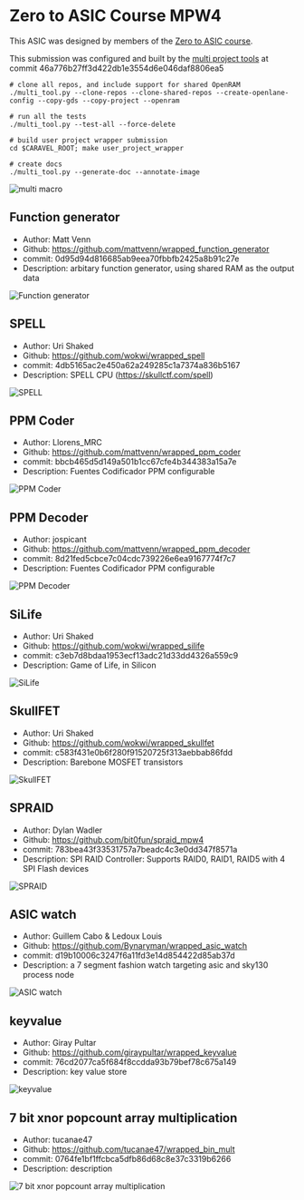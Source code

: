 # Zero to ASIC Course MPW4

This ASIC was designed by members of the [Zero to ASIC course](https://zerotoasiccourse.com).

This submission was configured and built by the [multi project tools](https://github.com/mattvenn/multi_project_tools) at commit 46a776b27ff3d422db1e3554d6e046daf8806ea5

    # clone all repos, and include support for shared OpenRAM
    ./multi_tool.py --clone-repos --clone-shared-repos --create-openlane-config --copy-gds --copy-project --openram

    # run all the tests
    ./multi_tool.py --test-all --force-delete

    # build user project wrapper submission
    cd $CARAVEL_ROOT; make user_project_wrapper

    # create docs
    ./multi_tool.py --generate-doc --annotate-image

![multi macro](pics/multi_macro_annotated.png)

## Function generator

* Author: Matt Venn
* Github: https://github.com/mattvenn/wrapped_function_generator
* commit: 0d95d94d816685ab9eea70fbbfb2425a8b91c27e
* Description: arbitary function generator, using shared RAM as the output data

![Function generator](pics/function_generator.png)

## SPELL

* Author: Uri Shaked
* Github: https://github.com/wokwi/wrapped_spell
* commit: 4db5165ac2e450a62a249285c1a7374a836b5167
* Description: SPELL CPU (https://skullctf.com/spell)

![SPELL](pics/spell.png)

## PPM Coder

* Author: Llorens_MRC
* Github: https://github.com/mattvenn/wrapped_ppm_coder
* commit: bbcb465d5d149a501b1cc67cfe4b344383a15a7e
* Description: Fuentes Codificador PPM configurable

![PPM Coder](pics/PPM_Codec4_8ch.png)

## PPM Decoder

* Author: jospicant
* Github: https://github.com/mattvenn/wrapped_ppm_decoder
* commit: 8d21fed5cbce7c04cdc739226e6ea9167774f7c7
* Description: Fuentes Codificador PPM configurable

![PPM Decoder](pics/01_Module_Decoder_8Ch.png)

## SiLife

* Author: Uri Shaked
* Github: https://github.com/wokwi/wrapped_silife
* commit: c3eb7d8bdaa1953ecf13adc21d33dd4326a559c9
* Description: Game of Life, in Silicon

![SiLife](pics/silife.png)

## SkullFET

* Author: Uri Shaked
* Github: https://github.com/wokwi/wrapped_skullfet
* commit: c583f431e0b6f280f91520725f313aebbab86fdd
* Description: Barebone MOSFET transistors

![SkullFET](pics/skullfet_inverter.png)

## SPRAID

* Author: Dylan Wadler
* Github: https://github.com/bit0fun/spraid_mpw4
* commit: 783bea43f33531757a7beadc4c3e0dd347f8571a
* Description: SPI RAID Controller: Supports RAID0, RAID1, RAID5 with 4 SPI Flash devices

![SPRAID](pics/spraid.png)

## ASIC watch

* Author: Guillem Cabo & Ledoux Louis
* Github: https://github.com/Bynaryman/wrapped_asic_watch
* commit: d19b10006c3247f6a11fd3e14d854422d85ab37d
* Description: a 7 segment fashion watch targeting asic and sky130 process node

![ASIC watch](pics/layers.png)

## keyvalue

* Author: Giray Pultar
* Github: https://github.com/giraypultar/wrapped_keyvalue
* commit: 76cd2077ca5f684f8ccdda93b79bef78c675a149
* Description: key value store

![keyvalue](pics/keyvalue.png)

## 7 bit xnor popcount array multiplication

* Author: tucanae47
* Github: https://github.com/tucanae47/wrapped_bin_mult
* commit: 0764fe1bf1ffcbca5dfb86d68c8e37c3319b6266
* Description: description

![7 bit xnor popcount array multiplication](pics/bin_mult_design.png)

